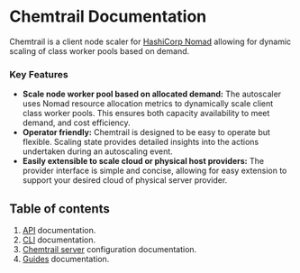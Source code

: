 # Chemtrail Documentation

Chemtrail is a client node scaler for [HashiCorp Nomad](https://www.nomadproject.io/) allowing for dynamic scaling of class worker pools based on demand.

### Key Features
* __Scale node worker pool based on allocated demand:__ The autoscaler uses Nomad resource allocation metrics to dynamically scale client class worker pools. This ensures both capacity availability to meet demand, and cost efficiency.
* __Operator friendly:__ Chemtrail is designed to be easy to operate but flexible. Scaling state provides detailed insights into the actions undertaken during an autoscaling event.
* __Easily extensible to scale cloud or physical host providers:__ The provider interface is simple and concise, allowing for easy extension to support your desired cloud of physical server provider.

## Table of contents
1. [API](./api) documentation.
1. [CLI](./commands) documentation.
1. [Chemtrail server](./configuration) configuration documentation.
1. [Guides](./guides) documentation.
